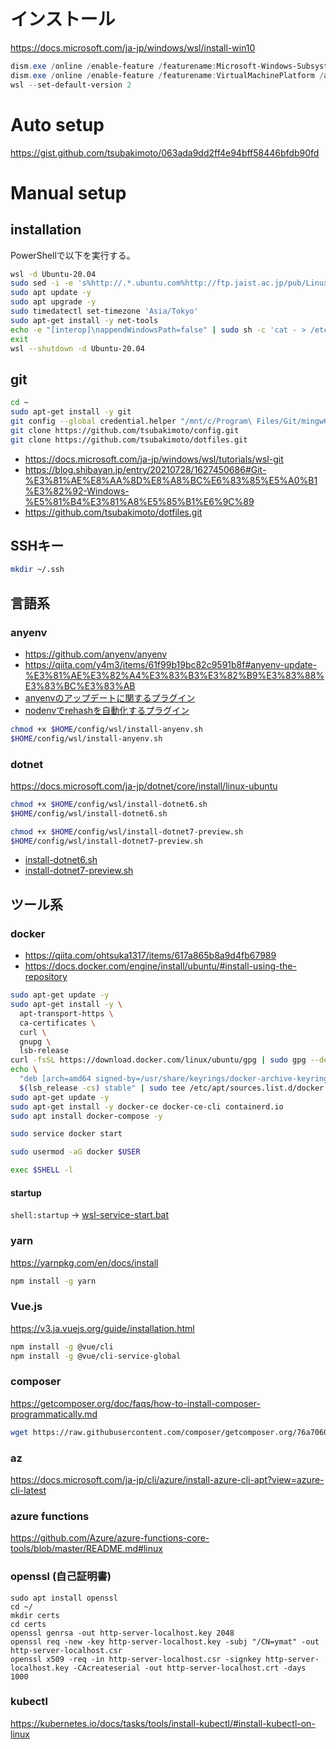 # インストール
https://docs.microsoft.com/ja-jp/windows/wsl/install-win10

```powershell
dism.exe /online /enable-feature /featurename:Microsoft-Windows-Subsystem-Linux /all /norestart
dism.exe /online /enable-feature /featurename:VirtualMachinePlatform /all /norestart
wsl --set-default-version 2
```

# Auto setup
https://gist.github.com/tsubakimoto/063ada9dd2ff4e94bff58446bfdb90fd

# Manual setup
## installation
PowerShellで以下を実行する。

```sh
wsl -d Ubuntu-20.04
sudo sed -i -e 's%http://.*.ubuntu.com%http://ftp.jaist.ac.jp/pub/Linux%g' /etc/apt/sources.list
sudo apt update -y
sudo apt upgrade -y
sudo timedatectl set-timezone 'Asia/Tokyo'
sudo apt-get install -y net-tools
echo -e "[interop]\nappendWindowsPath=false" | sudo sh -c 'cat - > /etc/wsl.conf'
exit
wsl --shutdown -d Ubuntu-20.04
```

## git
```sh
cd ~
sudo apt-get install -y git
git config --global credential.helper "/mnt/c/Program\ Files/Git/mingw64/bin/git-credential-manager-core.exe"
git clone https://github.com/tsubakimoto/config.git
git clone https://github.com/tsubakimoto/dotfiles.git
```

- https://docs.microsoft.com/ja-jp/windows/wsl/tutorials/wsl-git
- https://blog.shibayan.jp/entry/20210728/1627450686#Git-%E3%81%AE%E8%AA%8D%E8%A8%BC%E6%83%85%E5%A0%B1%E3%82%92-Windows-%E5%81%B4%E3%81%A8%E5%85%B1%E6%9C%89
- https://github.com/tsubakimoto/dotfiles.git

## SSHキー
```sh
mkdir ~/.ssh
```

## 言語系
### anyenv
- https://github.com/anyenv/anyenv
- https://qiita.com/y4m3/items/61f99b19bc82c9591b8f#anyenv-update-%E3%81%AE%E3%82%A4%E3%83%B3%E3%82%B9%E3%83%88%E3%83%BC%E3%83%AB
- [anyenvのアップデートに関するプラグイン](https://github.com/znz/anyenv-update)
- [nodenvでrehashを自動化するプラグイン](https://github.com/nodenv/nodenv-package-rehash#install-via-git-recommended)

```sh
chmod +x $HOME/config/wsl/install-anyenv.sh
$HOME/config/wsl/install-anyenv.sh
```

### dotnet
https://docs.microsoft.com/ja-jp/dotnet/core/install/linux-ubuntu

```sh
chmod +x $HOME/config/wsl/install-dotnet6.sh
$HOME/config/wsl/install-dotnet6.sh

chmod +x $HOME/config/wsl/install-dotnet7-preview.sh
$HOME/config/wsl/install-dotnet7-preview.sh
```

- [install-dotnet6.sh](./install-dotnet6.sh)
- [install-dotnet7-preview.sh](./install-dotnet7-preview.sh)

## ツール系

### docker
- https://qiita.com/ohtsuka1317/items/617a865b8a9d4fb67989
- https://docs.docker.com/engine/install/ubuntu/#install-using-the-repository

```sh
sudo apt-get update -y
sudo apt-get install -y \
  apt-transport-https \
  ca-certificates \
  curl \
  gnupg \
  lsb-release
curl -fsSL https://download.docker.com/linux/ubuntu/gpg | sudo gpg --dearmor -o /usr/share/keyrings/docker-archive-keyring.gpg
echo \
  "deb [arch=amd64 signed-by=/usr/share/keyrings/docker-archive-keyring.gpg] https://download.docker.com/linux/ubuntu \
  $(lsb_release -cs) stable" | sudo tee /etc/apt/sources.list.d/docker.list > /dev/null
sudo apt-get update -y
sudo apt-get install -y docker-ce docker-ce-cli containerd.io
sudo apt install docker-compose -y

sudo service docker start

sudo usermod -aG docker $USER

exec $SHELL -l
```

#### startup
`shell:startup` -> [wsl-service-start.bat](./wsl-service-start.bat)

### yarn
https://yarnpkg.com/en/docs/install

```sh
npm install -g yarn
```

### Vue.js
https://v3.ja.vuejs.org/guide/installation.html

```sh
npm install -g @vue/cli
npm install -g @vue/cli-service-global
```

### composer
https://getcomposer.org/doc/faqs/how-to-install-composer-programmatically.md

```sh
wget https://raw.githubusercontent.com/composer/getcomposer.org/76a7060ccb93902cd7576b67264ad91c8a2700e2/web/installer -O - -q | php -- --quiet
```

### az
https://docs.microsoft.com/ja-jp/cli/azure/install-azure-cli-apt?view=azure-cli-latest

### azure functions
https://github.com/Azure/azure-functions-core-tools/blob/master/README.md#linux

### openssl (自己証明書)
```
sudo apt install openssl
cd ~/
mkdir certs
cd certs
openssl genrsa -out http-server-localhost.key 2048
openssl req -new -key http-server-localhost.key -subj "/CN=ymat" -out http-server-localhost.csr
openssl x509 -req -in http-server-localhost.csr -signkey http-server-localhost.key -CAcreateserial -out http-server-localhost.crt -days 1000
```

### kubectl
https://kubernetes.io/docs/tasks/tools/install-kubectl/#install-kubectl-on-linux
